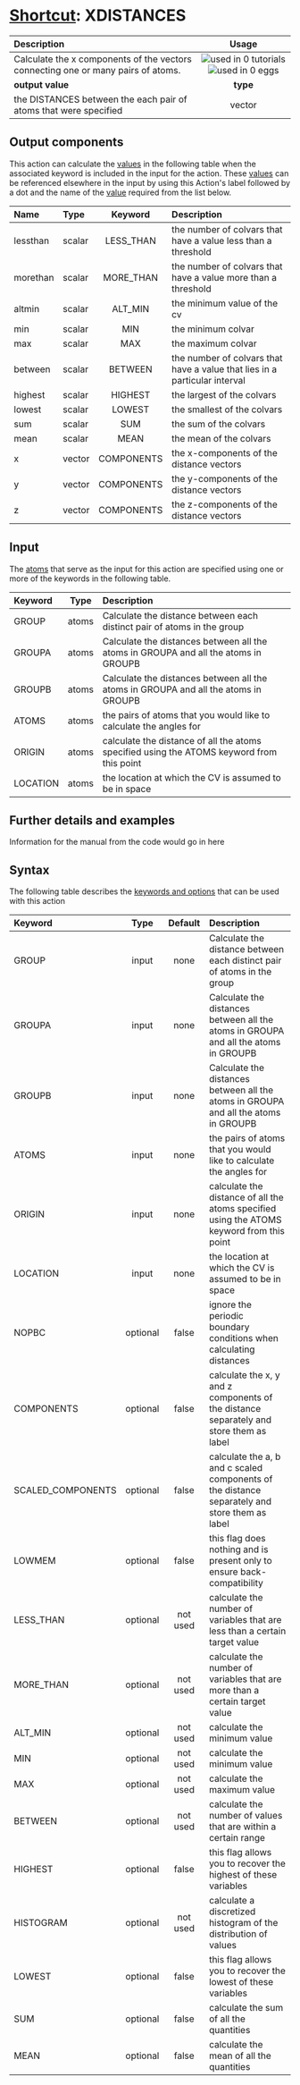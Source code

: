 # [Shortcut](shortcuts.md): XDISTANCES

| Description    | Usage |
|:--------|:--------:|
| Calculate the x components of the vectors connecting one or many pairs of atoms. | ![used in 0 tutorials](https://img.shields.io/badge/tutorials-0-red.svg)![used in 0 eggs](https://img.shields.io/badge/nest-0-red.svg)|
 | **output value** | **type** |
| the DISTANCES between the each pair of atoms that were specified | vector |

## Output components

This action can calculate the [values](pecifying_arguments.html) in the following table when the associated keyword is included in the input for the action. These [values](pecifying_arguments.html) can be referenced elsewhere in the input by using this Action's label followed by a dot and the name of the [value](pecifying_arguments.html) required from the list below.

| Name | Type | Keyword | Description |
|:-------|:-----|:----:|:-------|
| lessthan | scalar | LESS_THAN | the number of colvars that have a value less than a threshold | 
| morethan | scalar | MORE_THAN | the number of colvars that have a value more than a threshold | 
| altmin | scalar | ALT_MIN | the minimum value of the cv | 
| min | scalar | MIN | the minimum colvar | 
| max | scalar | MAX | the maximum colvar | 
| between | scalar | BETWEEN | the number of colvars that have a value that lies in a particular interval | 
| highest | scalar | HIGHEST | the largest of the colvars | 
| lowest | scalar | LOWEST | the smallest of the colvars | 
| sum | scalar | SUM | the sum of the colvars | 
| mean | scalar | MEAN | the mean of the colvars | 
| x | vector | COMPONENTS | the x-components of the distance vectors | 
| y | vector | COMPONENTS | the y-components of the distance vectors | 
| z | vector | COMPONENTS | the z-components of the distance vectors | 


## Input

The [atoms](specifying_atoms.html) that serve as the input for this action are specified using one or more of the keywords in the following table.

| Keyword |  Type | Description |
|:--------|:------:|:-----------|
| GROUP | atoms | Calculate the distance between each distinct pair of atoms in the group |
| GROUPA | atoms | Calculate the distances between all the atoms in GROUPA and all the atoms in GROUPB |
| GROUPB | atoms | Calculate the distances between all the atoms in GROUPA and all the atoms in GROUPB |
| ATOMS | atoms | the pairs of atoms that you would like to calculate the angles for |
| ORIGIN | atoms | calculate the distance of all the atoms specified using the ATOMS keyword from this point |
| LOCATION | atoms | the location at which the CV is assumed to be in space |


## Further details and examples 
Information for the manual from the code would go in here 
## Syntax 
The following table describes the [keywords and options](parsing.md) that can be used with this action 

| Keyword | Type | Default | Description |
|:-------|:----:|:-------:|:-----------|
| GROUP | input | none | Calculate the distance between each distinct pair of atoms in the group |
| GROUPA | input | none | Calculate the distances between all the atoms in GROUPA and all the atoms in GROUPB |
| GROUPB | input | none | Calculate the distances between all the atoms in GROUPA and all the atoms in GROUPB |
| ATOMS | input | none | the pairs of atoms that you would like to calculate the angles for |
| ORIGIN | input | none | calculate the distance of all the atoms specified using the ATOMS keyword from this point |
| LOCATION | input | none | the location at which the CV is assumed to be in space |
| NOPBC | optional | false |  ignore the periodic boundary conditions when calculating distances |
| COMPONENTS | optional | false |  calculate the x, y and z components of the distance separately and store them as label |
| SCALED_COMPONENTS | optional | false |  calculate the a, b and c scaled components of the distance separately and store them as label |
| LOWMEM | optional | false |  this flag does nothing and is present only to ensure back-compatibility |
| LESS_THAN | optional | not used | calculate the number of variables that are less than a certain target value |
| MORE_THAN | optional | not used | calculate the number of variables that are more than a certain target value |
| ALT_MIN | optional | not used | calculate the minimum value |
| MIN | optional | not used | calculate the minimum value |
| MAX | optional | not used | calculate the maximum value |
| BETWEEN | optional | not used | calculate the number of values that are within a certain range |
| HIGHEST | optional | false |  this flag allows you to recover the highest of these variables |
| HISTOGRAM | optional | not used | calculate a discretized histogram of the distribution of values |
| LOWEST | optional | false |  this flag allows you to recover the lowest of these variables |
| SUM | optional | false |  calculate the sum of all the quantities |
| MEAN | optional | false |  calculate the mean of all the quantities |
